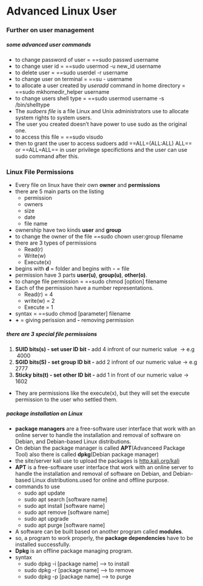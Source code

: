 # Advanced Linux User
### Further on user management
##### some advanced user commands
- to change password of user = ==sudo passwd username
- to change user id = ==sudo usermod -u new_id username
- to delete user = ==sudo userdel -r username
- to change user on terminal = ==su - username
- to allocate a user created by *useradd* command in home directory = ==sudo mkhomedir_helper username
- to change users shell type = ==sudo usermod username -s /bin/shelltype
- The *sudoers file* is a file Linux and Unix administrators use to allocate system rights to system users.
- The user you created doesn’t have power to use sudo as the original one.
- to access this file = ==sudo visudo
- then to grant the user to access sudoers add ==ALL=(ALL:ALL) ALL== or ==ALL=ALL== in user privilege specifictions and the user can use sudo command after this.
### Linux File Permissions
- Every file on linux have their own **owner** and **permissions**
- there are 5 main parts on the listing
    - permission
    - owners 
    - size
    - date 
    - file name
- ownership have two kinds **user** and **group**
- to change the owner of the file ==sudo chown user:group filename
- there are 3 types of permissions
    - Read(r)
    - Write(w)
    - Execute(x)
- begins with **d** = folder and begins with **-** = file
- permission have 3 parts **user(u)**, **group(u)**, **other(o)**. 
- to change file permission = ==sudo chmod [option] filename
- Each of the permission have a number representations.
    - Read(r) = 4
    - write(w) = 2
    - Execute = 1
- syntax = ==sudo chmod [parameter] filename 
- **+** = giving perission and **-** removing permission
##### there are 3 special file permissions
1. **SUID bits(s) - set user ID bit -** add 4 infront of our numeric value  -> e.g  4000
2. **SGID bits(S) - set group ID bit -** add 2 infront of our numeric value -> e.g 2777
3. **Sticky bits(t) - set other ID bit -** add 1 in front of our numeric value -> 1602
- They are permissions like the execute(x), but they will set the execute permission to the user who settled them.
##### package installation on Linux
- **package managers** are a free-software user interface that work with an online server to handle the installation and removal of software on Debian, and Debian-based Linux distributions.
- On debian the package manager is called **APT**(Advanceed Package Tool) also there is called **dpkg**(Debian package manager)
- the site/server kali use to upload the packages is [http.kali.org/kali](http.kali.org/kali)
- **APT** is a free-software user interface that work with an online server to handle the installation and removal of software on Debian, and Debian-based Linux distributions.used for online and offline purpose.
- commands to use
    - sudo apt update
    - sudo apt search [software name]
    - sudo apt install [software name]
    - sudo apt remove [software name]
    - sudo apt upgrade
    - sudo apt purge [software name]
- A software can be built based on another program called **modules**.
- so, a program to work properly, the **package dependencies** have to be installed successfully.
- **Dpkg** is an offline package managing program.
- syntax
    - sudo dpkg -i [package name] --> to install 
    - sudo dpkg -r [package name] --> to remove
    - sudo dpkg -p [package name] --> to purge
